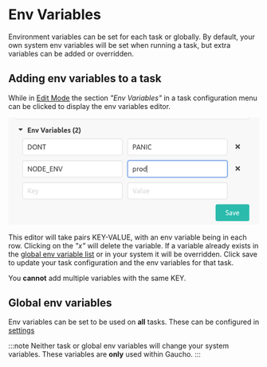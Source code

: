 # Env Variables
Environment variables can be set for each task or globally. By default, your own system env variables will be set when running
a task, but extra variables can be added or overridden.

## Adding env variables to a task
While in [Edit Mode](/docs/getting-started/creating-tasks#edit-mode) the section _"Env Variables"_ in a task configuration menu can be clicked to display the env variables editor.

![Task Env Variables](/img/docs/task_env_variables.png)

This editor will take pairs KEY-VALUE, with an env variable being in each row. Clicking on the _"x"_ will delete the variable.
If a variable already exists in the [global env variable list](#global-env-variables) or in your system it will be overridden. Click save to update your task configuration and the env variables for that task.

You **cannot** add multiple variables with the same KEY.

## Global env variables
Env variables can be set to be used on **all** tasks. These can be configured in [settings](/docs/features/settings#global-environment-variables)


:::note
Neither task or global env variables will change your system variables. These variables are **only** used within Gaucho.
:::

